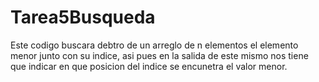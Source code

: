 # Tarea5Busqueda
Este codigo buscara debtro de un arreglo de n elementos el elemento menor junto con su indice, asi pues en la salida de este mismo nos 
tiene que indicar en que posicion del indice se encunetra el valor menor.
